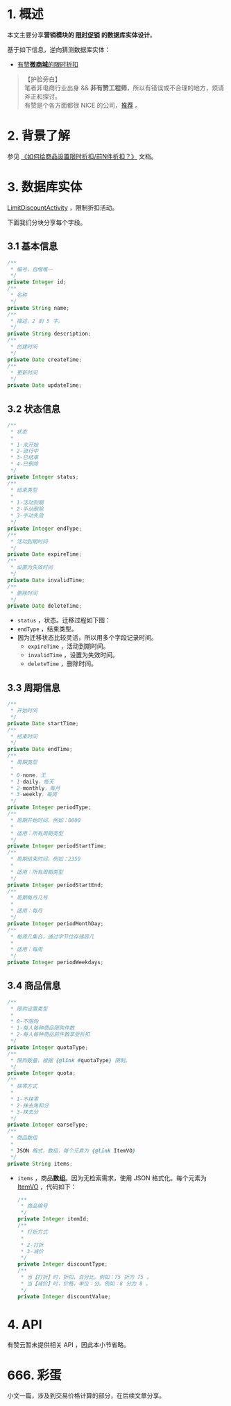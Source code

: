 # 1. 概述

本文主要分享**营销模块的 [限时促销](#) 的数据库实体设计**。

[](http://www.iocoder.cn/images/Entity/2018_07_05/01.png)

基于如下信息，逆向猜测数据库实体：

* [有赞**微商城**的限时折扣](https://www.youzan.com/v2/ump/limitdiscount)

> 【护脸旁白】  
> 笔者非电商行业出身 && **非有赞工程师**，所以有错误或不合理的地方，烦请斧正和探讨。  
> 有赞是个各方面都很 NICE 的公司，[推荐](http://www.iocoder.cn/NeiTui/hangzhou/?self) 。

# 2. 背景了解

参见 [《如何给商品设置限时折扣/前N件折扣？》](https://help.youzan.com/qa#/menu/2189/detail/919?_k=6rvtlz) 文档。

[](http://www.iocoder.cn/images/Entity/2018_07_05/02.png)

# 3. 数据库实体

[LimitDiscountActivity](todo) ，限制折扣活动。

下面我们分块分享每个字段。

## 3.1 基本信息

```Java
/**
 * 编号，自增唯一
 */
private Integer id;
/**
 * 名称
 */
private String name;
/**
 * 描述，2 到 5 字。
 */
private String description;
/**
 * 创建时间
 */
private Date createTime;
/**
 * 更新时间
 */
private Date updateTime;
```

## 3.2 状态信息

```Java
/**
 * 状态
 *
 * 1-未开始
 * 2-进行中
 * 3-已结束
 * 4-已删除
 */
private Integer status;
/**
 * 结束类型
 *
 * 1-活动到期
 * 2-手动删除
 * 3-手动失效
 */
private Integer endType;
/**
 * 活动到期时间
 */
private Date expireTime;
/**
 * 设置为失效时间
 */
private Date invalidTime;
/**
 * 删除时间
 */
private Date deleteTime;
```

* `status` ，状态。迁移过程如下图：  [](http://www.iocoder.cn/images/Entity/2018_07_05/03.png) 
* `endType` ，结束类型。
* 因为迁移状态比较灵活，所以用多个字段记录时间。
    * `expireTime` ，活动到期时间。
    * `invalidTime` ，设置为失效时间。
    * `deleteTime` ，删除时间。

## 3.3 周期信息

```Java
/**
 * 开始时间
 */
private Date startTime;
/**
 * 结束时间
 */
private Date endTime;
/**
 * 周期类型
 *
 * 0-none，无
 * 1-daily，每天
 * 2-monthly，每月
 * 3-weekly，每周
 */
private Integer periodType;
/**
 * 周期开始时间，例如：0000
 *
 * 适用：所有周期类型
 */
private Integer periodStartTime;
/**
 * 周期结束时间，例如：2359
 *
 * 适用：所有周期类型
 */
private Integer periodStartEnd;
/**
 * 周期每月几号
 *
 * 适用：每月
 */
private Integer periodMonthDay;
/**
 * 每周几集合，通过字节位存储周几
 *
 * 适用：每周
 */
private Integer periodWeekdays;
```

## 3.4 商品信息

```Java
/**
 * 限购设置类型
 *
 * 0-不限购
 * 1-每人每种商品限购件数
 * 2-每人每种商品前件数享受折扣
 */
private Integer quotaType;
/**
 * 限购数量，根据 {@link #quotaType} 限制。
 */
private Integer quota;
/**
 * 抹零方式
 *
 * 1-不抹零
 * 2-抹去角和分
 * 3-抹去分
 */
private Integer earseType;
/**
 * 商品数组
 *
 * JSON 格式，数组，每个元素为 {@link ItemVO}
 */
private String items;
```

* `items` ，商品**数组**。因为无检索需求，使用 JSON 格式化。每个元素为 [ItemVO](todo) ，代码如下：

    ```Java
    /**
     * 商品编号
     */
    private Integer itemId;
    /**
     * 打折方式
     *
     * 2-打折
     * 3-减价
     */
    private Integer discountType;
    /**
     * 当【打折】时，折扣，百分比。例如：75 折为 75 。
     * 当【减价】时，价格，单位：分。例如：8 分为 8 。
     */
    private Integer discountValue;
    ```

# 4. API

有赞云暂未提供相关 API ，因此本小节省略。

# 666. 彩蛋

小文一篇，涉及到交易价格计算的部分，在后续文章分享。

[](http://www.iocoder.cn/images/Entity/2018_07_05/04.png)

